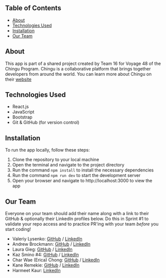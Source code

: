 ## Table of Contents
- [About](#about)
- [Technologies Used](#technologies-used)
- [Installation](#installation)
- [Our Team](#our-team)


## About

This app is part of a shared project created by Team 16 for Voyage 48 of the Chingu Program. Chingu is a collaborative platform that brings together developers from around the world. You can learn more about Chingu on their [website](https://www.chingu.io/)


## Technologies Used

- React.js
- JavaScript
- Bootstrap
- Git & GitHub (for version control)


## Installation

To run the app locally, follow these steps:

1. Clone the repository to your local machine
2. Open the terminal and navigate to the project directory
3. Run the command `npm install` to install the necessary dependencies
4. Run the command `npm run dev` to start the development server
5. Open your browser and navigate to http://localhost:3000 to view the app


## Our Team

Everyone on your team should add their name along with a link to their GitHub
& optionally their LinkedIn profiles below. Do this in Sprint #1 to validate
your repo access and to practice PR'ing with your team *before* you start
coding!

- Valeriy Lysenko: [GitHub](https://github.com/Valeriusdev) / [LinkedIn](https://linkedin.com/in/valeriylysenko)
- Andrew Brockmann: [GitHub](https://github.com/PongRVA) / [LinkedIn](https://linkedin.com/in/andybrockmann)
- Laura Gieg: [GitHub](https://github.com/frosty8104) / [LinkedIn](https://www.linkedin.com/in/laura-gieg-web-designer-developer/)
- Kaz Smino #4: [GitHub](https://github.com/Kaz-Smino) / [LinkedIn](https://www.linkedin.com/in/kaz-smino/)
- Char Wae (Erica) Chong: [GitHub](https://github.com/chonger878) / [LinkedIn](https://linkedin.com/in/charwaeericachong)
- Kane Remekie: [GitHub](https://github.com/kanerem) / [LinkedIn](https://www.linkedin.com/in/kanerem/)
- Harmeet Kaur: [LinkedIn](https://www.linkedin.com/in/harmeet-kaur-psm-i-pspo-i-safe-popm-008778236/)